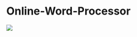 # Online-Word-Processor

<img src="https://github.com/aldrichalvarez/Online-Word-Processor/blob/main/React_App_GIF.gif?raw=true" />

